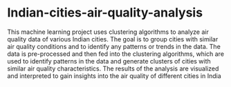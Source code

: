 # Indian-cities-air-quality-analysis
This machine learning project uses clustering algorithms to analyze air quality data of various Indian cities. The goal is to group cities with similar air quality conditions and to identify any patterns or trends in the data. The data is pre-processed and then fed into the clustering algorithms, which are used to identify patterns in the data and generate clusters of cities with similar air quality characteristics. The results of the analysis are visualized and interpreted to gain insights into the air quality of different cities in India
